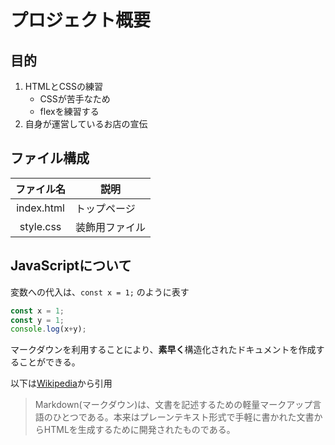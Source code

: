 # プロジェクト概要
## 目的
1. HTMLとCSSの練習 
    - CSSが苦手なため
    - flexを練習する
1. 自身が運営しているお店の宣伝

## ファイル構成
| ファイル名 | 説明 |
|:---:        |---   |
| index.html | トップページ |
| style.css | 装飾用ファイル |

## JavaScriptについて
変数への代入は、`const x = 1;` のように表す

```javascript
const x = 1;
const y = 1;
console.log(x+y);
```

マークダウンを利用することにより、**素早く**構造化されたドキュメントを作成することができる。

以下は[Wikipedia](https://ja.wikipedia.org/wiki/Markdown)から引用
>Markdown(マークダウン)は、文書を記述するための軽量マークアップ言語のひとつである。本来はプレーンテキスト形式で手軽に書かれた文書からHTMLを生成するために開発されたものである。
